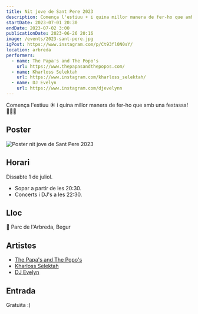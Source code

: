 ```yaml
---
title: Nit jove de Sant Pere 2023
description: Comença l'estiuu ☀️ i quina millor manera de fer-ho que amb una festassa 🤩🤪😏
startDate: 2023-07-01 20:30
endDate: 2023-07-02 3:00
publicationDate: 2023-06-26 20:16
image: /events/2023-sant-pere.jpg
igPost: https://www.instagram.com/p/Ct93fl0N0sY/
location: arbreda
performers:
  - name: The Papa's and The Popo's
    url: https://www.thepapasandthepopos.com/
  - name: Kharloss Selektah
    url: https://www.instagram.com/kharloss_selektah/
  - name: DJ Evelyn
    url: https://www.instagram.com/djevelynn
---
```


Comença l'estiuu ☀️ i quina millor manera de fer-ho que amb una festassa! 🤩🤪😏

## Poster

![Poster nit jove de Sant Pere 2023](/events/2023-sant-pere.jpg)

## Horari

Dissabte 1 de juliol.

- Sopar a partir de les 20:30.
- Concerts i DJ's a les 22:30.

## Lloc

📍 Parc de l'Arbreda, Begur

## Artistes

- [The Papa's and The Popo's](https://www.thepapasandthepopos.com/)
- [Kharloss Selektah](https://www.instagram.com/kharloss_selektah/)
- [DJ Evelyn](https://www.instagram.com/djevelynn)

## Entrada

Gratuïta :)
